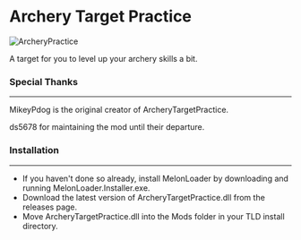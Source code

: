 # Archery Target Practice
![ArcheryPractice](https://user-images.githubusercontent.com/95387832/231845074-cfc55291-4c60-4ebc-8255-dda728df71f4.jpg)

A target for you to level up your archery skills a bit.

### Special Thanks ###
---
MikeyPdog is the original creator of ArcheryTargetPractice.

ds5678 for maintaining the mod until their departure.

### Installation ###
---
- If you haven't done so already, install MelonLoader by downloading and running MelonLoader.Installer.exe.
- Download the latest version of ArcheryTargetPractice.dll from the releases page.
- Move ArcheryTargetPractice.dll into the Mods folder in your TLD install directory.

